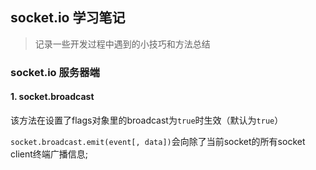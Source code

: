 ## socket.io 学习笔记

> 记录一些开发过程中遇到的小技巧和方法总结

### socket.io 服务器端

#### 1. socket.broadcast
	
该方法在设置了flags对象里的broadcast为`true`时生效（默认为`true`）

`socket.broadcast.emit(event[, data])`会向除了当前socket的所有socket client终端广播信息;

